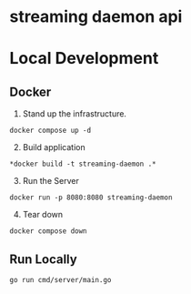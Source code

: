 # streaming daemon api

# Local Development

## Docker
1. Stand up the infrastructure.
```
docker compose up -d
```
2. Build application
```
*docker build -t streaming-daemon .*
```
3. Run the Server
```
docker run -p 8080:8080 streaming-daemon
```
4. Tear down
```
docker compose down
```


## Run Locally
```
go run cmd/server/main.go
```